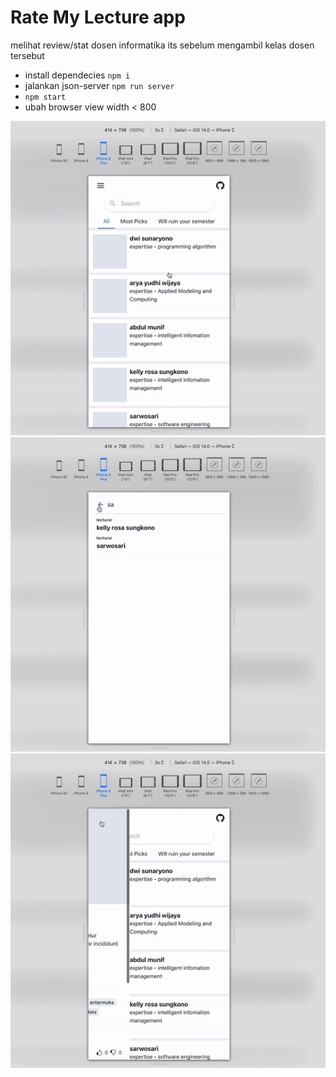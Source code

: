 # Rate My Lecture app

melihat review/stat dosen informatika its sebelum mengambil kelas dosen tersebut

- install dependecies `npm i`
- jalankan json-server `npm run server`
- `npm start`
- ubah browser view width < 800

![alt-text](<show(1).gif>)
![alt-text](<show(2).gif>)
![alt-text](<show(3).gif>)
